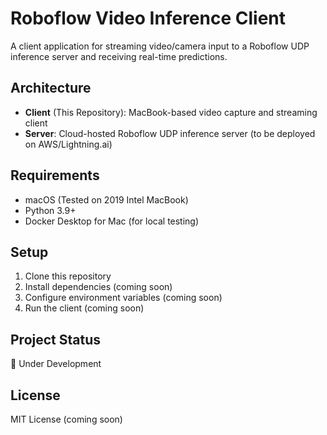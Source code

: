 # Roboflow Video Inference Client

A client application for streaming video/camera input to a Roboflow UDP inference server and receiving real-time predictions.

## Architecture
- **Client** (This Repository): MacBook-based video capture and streaming client
- **Server**: Cloud-hosted Roboflow UDP inference server (to be deployed on AWS/Lightning.ai)

## Requirements
- macOS (Tested on 2019 Intel MacBook)
- Python 3.9+
- Docker Desktop for Mac (for local testing)

## Setup
1. Clone this repository
2. Install dependencies (coming soon)
3. Configure environment variables (coming soon)
4. Run the client (coming soon)

## Project Status
🚧 Under Development

## License
MIT License (coming soon) 